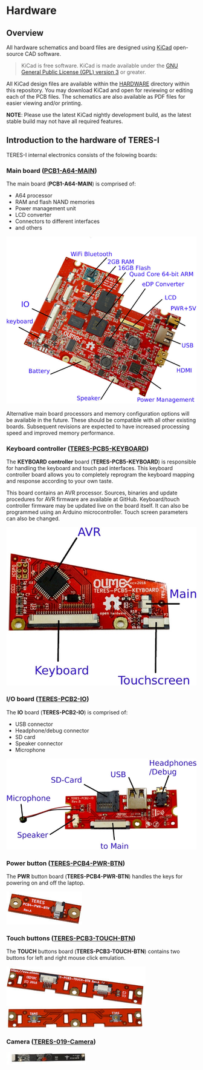 # Hardware

## Overview

All hardware schematics and board files are designed using [KiCad](http://kicad-pcb.org) open-source CAD software.

> KiCad is free software. KiCad is made available under the [GNU General Public License (GPL) version 3](https://www.gnu.org/licenses/gpl-3.0.en.html) or greater.

All KiCad design files are available within the [HARDWARE](HARDWARE) directory within this repository.
You may download KiCad and open for reviewing or editing each of the PCB files.
The schematics are also available as PDF files for easier viewing and/or printing.

**NOTE**: Please use the latest KiCad nightly development build, as the latest stable build may not have all required features.

## Introduction to the hardware of TERES-I

TERES-I internal electronics consists of the folowing boards:

### Main board ([PCB1-A64-MAIN](A64-TERES/TERES-PCB1-A64-MAIN))

The main board (**PCB1-A64-MAIN**) is comprised of:

* A64 processor
* RAM and flash NAND memories
* Power management unit
* LCD converter
* Connectors to different interfaces
* and others

![Main Board with Labels](../doc/images/TERES-I/hardware/PCB-A64-MAIN-labeled.jpg "Main Board with Labels")

Alternative main board processors and memory configuration options will be available in the future.
These should be compatible with all other existing boards.
Subsequent revisions are expected to have increased processing speed and improved memory performance.

### Keyboard controller ([TERES-PCB5-KEYBOARD](A64-TERES/TERES-PCB5-KEYBOARD))

The **KEYBOARD controller** board (**TERES-PCB5-KEYBOARD**) is responsible for handling the keyboard and touch pad interfaces.
This keyboard controller board allows you to completely reprogram the keyboard mapping and response according to your own taste.

This board contains an AVR processor.
Sources, binaries and update procedures for AVR firmware are available at GitHub.
Keyboard/touch controller firmware may be updated live on the board itself.
It can also be programmed using an Arduino microcontroller.
Touch screen parameters can also be changed.

![Keyboard PCB with Labels](../doc/images/TERES-I/hardware/TERES-PCB5-KEYBOARD-labeled.jpg "Keyboard PCB with Labels")

### I/O board ([TERES-PCB2-IO](A64-TERES/TERES-PCB2-IO))

The **IO** board (**TERES-PCB2-IO**) is comprised of:

- USB connector
- Headphone/debug connector
- SD card
- Speaker connector
- Microphone

![Power Button PCB with Labels](../doc/images/TERES-I/hardware/TERES-PCB2-IO-labeled.jpg "Power Button PCB with Labels")

### Power button ([TERES-PCB4-PWR-BTN](A64-TERES/TERES-PCB4-PWR-BTN))

The **PWR** button board (**TERES-PCB4-PWR-BTN**) handles the keys for powering on and off the laptop.

![Power Button PCB](../doc/images/TERES-I/hardware/076.jpg "Power Button PCB")

### Touch buttons ([TERES-PCB3-TOUCH-BTN](A64-TERES/TERES-PCB3-TOUCH-BTN))

The **TOUCH** buttons board (**TERES-PCB3-TOUCH-BTN**) contains two buttons for left and right mouse click emulation.

![Touch Button PCB - Front](../doc/images/TERES-I/hardware/066.jpg "Touch Button PCB - Front")
![Touch Button PCB - Rear](../doc/images/TERES-I/hardware/065.jpg "Touch Button PCB - Rear")

### Camera ([TERES-019-Camera](A64-TERES/TERES-019-Camera))

![Camera PCB](../doc/images/TERES-I/hardware/035.jpg "Camera PCB")
